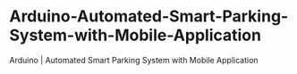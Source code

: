 # Arduino-Automated-Smart-Parking-System-with-Mobile-Application
Arduino | Automated Smart Parking System with Mobile Application
